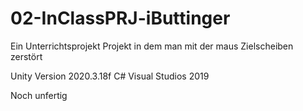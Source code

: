 # 02-InClassPRJ-iButtinger

Ein Unterrichtsprojekt Projekt in dem man mit der maus Zielscheiben zerstört

Unity Version 2020.3.18f
C#
Visual Studios 2019

Noch unfertig

